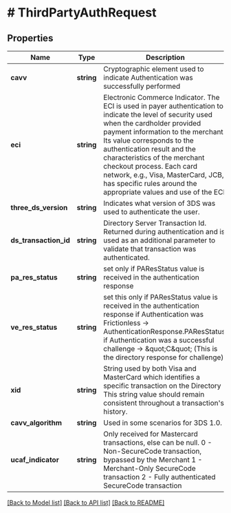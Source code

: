 # # ThirdPartyAuthRequest

## Properties

Name | Type | Description | Notes
------------ | ------------- | ------------- | -------------
**cavv** | **string** | Cryptographic element used to indicate Authentication was successfully performed |
**eci** | **string** | Electronic Commerce Indicator. The ECI is used in payer authentication to indicate the level of security used when the cardholder provided payment information to the merchant. Its value corresponds to the authentication result and the characteristics of the merchant checkout process. Each card network, e.g., Visa, MasterCard, JCB, has specific rules around the appropriate values and use of the ECI. |
**three_ds_version** | **string** | Indicates what version of 3DS was used to authenticate the user. |
**ds_transaction_id** | **string** | Directory Server Transaction Id. Returned during authentication and is used as an additional parameter to validate that transaction was authenticated. |
**pa_res_status** | **string** | set only if PAResStatus value is received in the authentication response | [optional]
**ve_res_status** | **string** | set this only if PAResStatus value is received in the authentication response if Authentication was Frictionless → AuthenticationResponse.PAResStatus, if Authentication was a successful challenge → \&quot;C\&quot; (This is the directory response for challenge) | [optional]
**xid** | **string** | String used by both Visa and MasterCard which identifies a specific transaction on the Directory This string value should remain consistent throughout a transaction&#39;s history. | [optional]
**cavv_algorithm** | **string** | Used in some scenarios for 3DS 1.0. | [optional]
**ucaf_indicator** | **string** | Only received for Mastercard transactions, else can be null. 0 - Non-SecureCode transaction, bypassed by the Merchant 1 - Merchant-Only SecureCode transaction 2 - Fully authenticated SecureCode transaction | [optional]

[[Back to Model list]](../../README.md#models) [[Back to API list]](../../README.md#endpoints) [[Back to README]](../../README.md)
